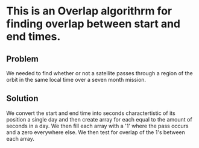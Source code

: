 # This is an Overlap algorithrm for finding overlap between start and end times. 

## Problem
We needed to find whether or not a satellite passes through a region of the orbit in the same local time over a seven month mission. 

## Solution
We convert the start and end time into seconds charactertistic of its position a single day and then create array for each equal to the amount of seconds in a day. We then fill each array with a '1' where the pass occurs and a zero everywhere else. We then test for overlap of the 1's between each array.
